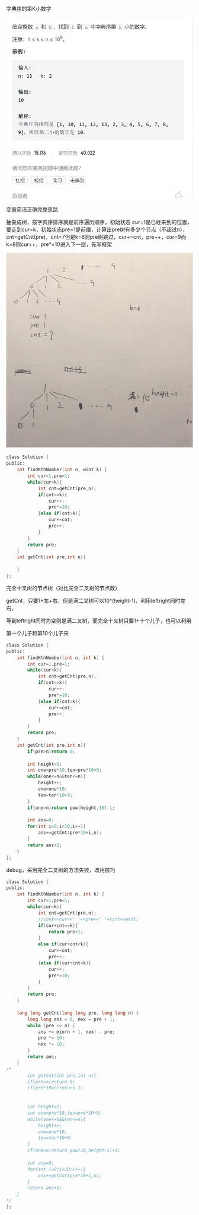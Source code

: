 字典序的第K小数字

![img](image/1629263410395.png)

变量简洁正确完整思路

抽象成树，按字典序排序就是前序遍历顺序，初始状态 cur=1是已经来到的位置，要走到cur=k，初始状态pre=1是前缀，计算出pre树有多少个节点（不超过n），cnt=getCnt(pre)，cnt=7但是k=8则pre树跳过，cur+=cnt，pre++，cur=9而k=8则cur++，pre*=10进入下一层，先写框架

![img](image/1629269442240.png)

```c
class Solution {
public:
    int findKthNumber(int n, wint k) {
        int cur=1,pre=1;
        while(cur<k){
            int cnt=getCnt(pre,n);
            if(cnt<=k){
                cur++;
                pre*=10;
            }else if(cnt>k){
                cur+=cnt;
                pre++;
            }
        }
        return pre;
    }
    int getCnt(int pre,int n){
        
    }
};
```



完全十叉树的节点树（对比完全二叉树的节点数）

getCnt，只要1+左+右，但是满二叉树可以10^(height-1)，利用leftright同时左右，

等到leftright同时为空则是满二叉树，而完全十叉树只要1+十个儿子，也可以利用

第一个儿子和第10个儿子来

```c
class Solution {
public:
    int findKthNumber(int n, int k) {
        int cur=1,pre=1;
        while(cur<k){
            int cnt=getCnt(pre,n);
            if(cnt<=k){
                cur++;
                pre*=10;
            }else if(cnt>k){
                cur+=cnt;
                pre++;
            }
        }
        return pre;
    }
    int getCnt(int pre,int n){
        if(pre>n)return 0;

        int height=1;
        int one=pre*10,ten=pre*10+9;
        while(one<=n&&ten<=n){
            height++;
            one=one*10;
            ten=ten*10+9;
        }
        if(one>n)return pow(height,10)-1;

        int ans=0;
        for(int i=0;i<10;i++){
            ans+=getCnt(pre*10+i,n);
        }
        return ans+1;
    }
};
```



debug，采用完全二叉树的方法失败，改用技巧

```c
class Solution {
public:
    int findKthNumber(int n, int k) {
        int cur=1,pre=1;
        while(cur<k){
            int cnt=getCnt(pre,n);
            //cout<<cur<<' '<<pre<<' '<<cnt<<endl;
            if(cur+cnt==k){
                return pre+1;
            }
            else if(cur+cnt<k){
                cur+=cnt;
                pre++;
            }else if(cur+cnt>k){
                cur++;
                pre*=10;
            }
        }
        return pre;
    }

    long long getCnt(long long pre, long long n) {
        long long ans = 0, nex = pre + 1;
        while (pre <= n) {
            ans += min(n + 1, nex) - pre;
            pre *= 10;
            nex *= 10;
        }
        return ans;
    }
/*
        int getCnt(int pre,int n){
        if(pre>n)return 0;
        if(pre*10>n)return 1;
        

        int height=1;
        int one=pre*10,ten=pre*10+9;
        while(one<=n&&ten<=n){
            height++;
            one=one*10;
            ten=ten*10+9;
        }
        if(one>n)return pow(10,height-1)+1;

        int ans=0;
        for(int i=0;i<10;i++){
            ans+=getCnt(pre*10+i,n);
        }
        return ans+1;
    }
*/
};

```

